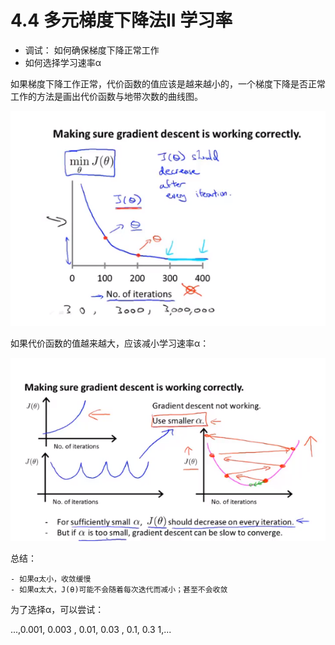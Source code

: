 # 4.4 多元梯度下降法II 学习率



* 调试： 如何确保梯度下降正常工作
* 如何选择学习速率α





如果梯度下降工作正常，代价函数的值应该是越来越小的，一个梯度下降是否正常工作的方法是画出代价函数与地带次数的曲线图。

![代价函数](./images/4_4-1.png)





如果代价函数的值越来越大，应该减小学习速率α：

![代价函数](./images/4_4-2.png)



总结：

	- 如果α太小，收敛缓慢
	- 如果α太大，J(θ)可能不会随着每次迭代而减小；甚至不会收敛



为了选择α，可以尝试：

...,0.001,  0.003 , 0.01, 0.03  , 0.1, 0.3   1,...